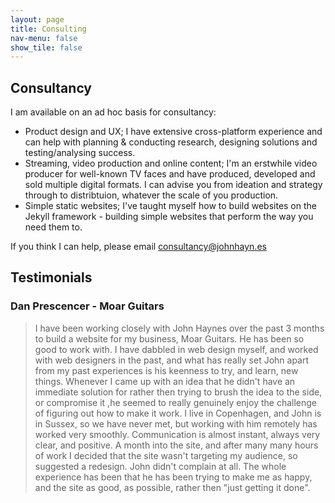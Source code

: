 ```yaml
---
layout: page
title: Consulting
nav-menu: false
show_tile: false
---
```


## Consultancy 

I am available on an ad hoc basis for consultancy: 


* Product design and UX; I have extensive cross-platform experience and can help with planning & conducting research, designing solutions and testing/analysing success.
* Streaming, video production and online content; I'm an erstwhile video producer for well-known TV faces and have produced, developed and sold multiple digital formats. I can advise you from ideation and strategy through to distribtuion, whatever the scale of you production.
* Simple static websites; I've taught myself how to build websites on the Jekyll framework - building simple websites that perform the way you need them to.

If you think I can help, please email consultancy@johnhayn.es 

## Testimonials

### Dan Prescencer - Moar Guitars

> I have been working closely with John Haynes over the past 3 months to build a website for my business, Moar Guitars.
> He has been so good to work with. 
> I have dabbled in web design myself, and worked with web designers in the past, and what has really set John apart from my past experiences is his keenness to try, and learn, new things. Whenever I came up with an idea that he didn't have an immediate solution for rather then trying to brush the idea to the side, or compromise it ,he seemed to really genuinely enjoy the challenge of figuring out how to make it work. 
> I live in Copenhagen, and John is in Sussex, so we have never met, but working with him remotely has worked very smoothly. Communication is almost instant, always very clear, and positive. 
> A month into the site, and after many many hours of work I decided that the site wasn't targeting my audience, so suggested a redesign. John didn't complain at all. The whole experience has been that he has been trying to make me as happy, and the site as good, as possible, rather then "just getting it done".



